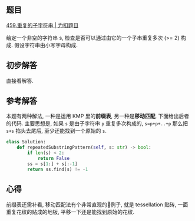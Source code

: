## 题目
[459.重复的子字符串 | 力扣题目](https://leetcode.cn/problems/repeated-substring-pattern/)

给定一个非空的字符串 s, 检查是否可以通过由它的一个子串重复多次 (>= 2) 构成. 假设字符串由小写字母构成.

## 初步解答
直接看解答.

## 参考解答
本题有两种解法, 一种是运用 KMP 里的**前缀表**, 另一种是**移动匹配**, 下面给出后者的代码. 主要思想是, 如果 `s` 是由子字符串 `p` 重复多次构成的, `s=p+p+..+p` 那么把 `s+s` 掐头去尾后, 至少还能找到一个原始的 `s`.
```python
class Solution:
    def repeatedSubstringPattern(self, s: str) -> bool:
        if len(s) < 2:
            return False
        ss = s[1:] + s[:-1]
        return ss.find(s) != -1
```

## 心得
前缀表还需补看, 移动匹配法有个非常直观的🌰例子, 就是 tessellation 贴砖, 一面重复花纹的贴成的地板, 平移一下还是能找到原始的花纹.
